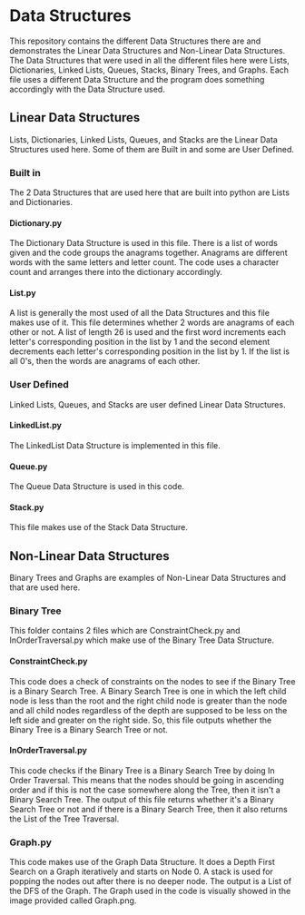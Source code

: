 # Data Structures
This repository contains the different Data Structures there are and demonstrates the Linear Data Structures and Non-Linear Data Structures. The Data Structures that were used in all the different files here were Lists, Dictionaries, Linked Lists, Queues, Stacks, Binary Trees, and Graphs. Each file uses a different Data Structure and the program does something accordingly with the Data Structure used.
## Linear Data Structures
Lists, Dictionaries, Linked Lists, Queues, and Stacks are the Linear Data Structures used here. Some of them are Built in and some are User Defined.
### Built in
The 2 Data Structures that are used here that are built into python are Lists and Dictionaries.
#### Dictionary.py
The Dictionary Data Structure is used in this file. There is a list of words given and the code groups the anagrams together. Anagrams are different words with the same letters and letter count. The code uses a character count and arranges there into the dictionary accordingly.
#### List.py
A list is generally the most used of all the Data Structures and this file makes use of it. This file determines whether 2 words are anagrams of each other or not. A list of length 26 is used and the first word increments each letter's corresponding position in the list by 1 and the second element decrements each letter's corresponding position in the list by 1. If the list is all 0's, then the words are anagrams of each other.
### User Defined
Linked Lists, Queues, and Stacks are user defined Linear Data Structures.
#### LinkedList.py
The LinkedList Data Structure is implemented in this file.
#### Queue.py
The Queue Data Structure is used in this code.
#### Stack.py
This file makes use of the Stack Data Structure.
## Non-Linear Data Structures
Binary Trees and Graphs are examples of Non-Linear Data Structures and that are used here.
### Binary Tree
This folder contains 2 files which are ConstraintCheck.py and InOrderTraversal.py which make use of the Binary Tree Data Structure.
#### ConstraintCheck.py
This code does a check of constraints on the nodes to see if the Binary Tree is a Binary Search Tree. A Binary Search Tree is one in which the left child node is less than the root and the right child node is greater than the node and all child nodes regardless of the depth are supposed to be less on the left side and greater on the right side. So, this file outputs whether the Binary Tree is a Binary Search Tree or not.
#### InOrderTraversal.py
This code checks if the Binary Tree is a Binary Search Tree by doing In Order Traversal. This means that the nodes should be going in ascending order and if this is not the case somewhere along the Tree, then it isn't a Binary Search Tree. The output of this file returns whether it's a Binary Search Tree or not and if there is a Binary Search Tree, then it also returns the List of the Tree Traversal.
### Graph.py
This code makes use of the Graph Data Structure. It does a Depth First Search on a Graph iteratively and starts on Node 0. A stack is used for popping the nodes out after there is no deeper node. The output is a List of the DFS of the Graph. The Graph used in the code is visually showed in the image provided called Graph.png.

